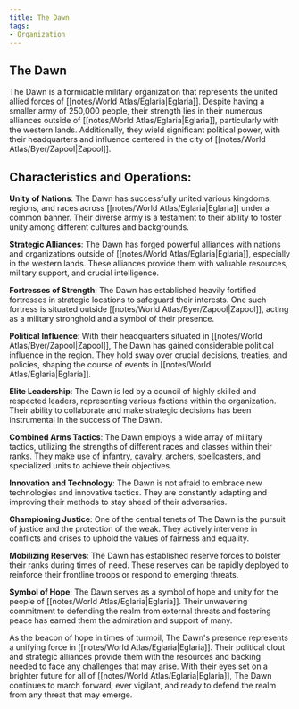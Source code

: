```yaml
---
title: The Dawn
tags:
- Organization
---
```

## The Dawn
The Dawn is a formidable military organization that represents the united allied forces of [[notes/World Atlas/Eglaria|Eglaria]]. Despite having a smaller army of 250,000 people, their strength lies in their numerous alliances outside of [[notes/World Atlas/Eglaria|Eglaria]], particularly with the western lands. Additionally, they wield significant political power, with their headquarters and influence centered in the city of [[notes/World Atlas/Byer/Zapool|Zapool]].

## Characteristics and Operations:

**Unity of Nations**: The Dawn has successfully united various kingdoms, regions, and races across [[notes/World Atlas/Eglaria|Eglaria]] under a common banner. Their diverse army is a testament to their ability to foster unity among different cultures and backgrounds.

**Strategic Alliances**: The Dawn has forged powerful alliances with nations and organizations outside of [[notes/World Atlas/Eglaria|Eglaria]], especially in the western lands. These alliances provide them with valuable resources, military support, and crucial intelligence.

**Fortresses of Strength**: The Dawn has established heavily fortified fortresses in strategic locations to safeguard their interests. One such fortress is situated outside [[notes/World Atlas/Byer/Zapool|Zapool]], acting as a military stronghold and a symbol of their presence.

**Political Influence**: With their headquarters situated in [[notes/World Atlas/Byer/Zapool|Zapool]], The Dawn has gained considerable political influence in the region. They hold sway over crucial decisions, treaties, and policies, shaping the course of events in [[notes/World Atlas/Eglaria|Eglaria]].

**Elite Leadership**: The Dawn is led by a council of highly skilled and respected leaders, representing various factions within the organization. Their ability to collaborate and make strategic decisions has been instrumental in the success of The Dawn.

**Combined Arms Tactics**: The Dawn employs a wide array of military tactics, utilizing the strengths of different races and classes within their ranks. They make use of infantry, cavalry, archers, spellcasters, and specialized units to achieve their objectives.

**Innovation and Technology**: The Dawn is not afraid to embrace new technologies and innovative tactics. They are constantly adapting and improving their methods to stay ahead of their adversaries.

**Championing Justice**: One of the central tenets of The Dawn is the pursuit of justice and the protection of the weak. They actively intervene in conflicts and crises to uphold the values of fairness and equality.

**Mobilizing Reserves**: The Dawn has established reserve forces to bolster their ranks during times of need. These reserves can be rapidly deployed to reinforce their frontline troops or respond to emerging threats.

**Symbol of Hope**: The Dawn serves as a symbol of hope and unity for the people of [[notes/World Atlas/Eglaria|Eglaria]]. Their unwavering commitment to defending the realm from external threats and fostering peace has earned them the admiration and support of many.

As the beacon of hope in times of turmoil, The Dawn's presence represents a unifying force in [[notes/World Atlas/Eglaria|Eglaria]]. Their political clout and strategic alliances provide them with the resources and backing needed to face any challenges that may arise. With their eyes set on a brighter future for all of [[notes/World Atlas/Eglaria|Eglaria]], The Dawn continues to march forward, ever vigilant, and ready to defend the realm from any threat that may emerge.
